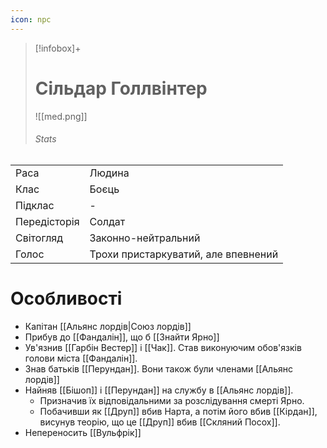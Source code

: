 ```yaml
---
icon: npc
---
```

>[!infobox]+
># Сільдар Голлвінтер
>![[med.png]]
>###### Stats
|   |   |
|---|---|
|Раса|Людина|
|Клас|Боєць|
|Підклас|-|
|Передісторія|Солдат|
|Світогляд|Законно-нейтральний|
|Голос| Трохи пристаркуватий, але впевнений|

# Особливості
- Капітан [[Альянс лордів|Союз лордів]] 
- Прибув до [[Фандалін]], що б [[Знайти Ярно]]
- <span data-calendar='Main' data-date='1491-Mirtul-22' data-name='Зміна влади в Фандаліні'/>Ув'язнив [[Гарбін Вестер]] і [[Чак]]. Став виконуючим обов'язків голови міста [[Фандалін]].
- Знав батьків [[Перундан]]. Вони також були членами [[Альянс лордів]]
- Найняв [[Бішоп]] і [[Перундан]] на службу в [[Альянс лордів]].
	- Призначив їх відповідальними за розслідування смерті Ярно.
	- Побачивши як [[Друп]] вбив Нарта, а потім його вбив [[Кірдан]], висунув теорію, що це [[Друп]] вбив [[Скляний Посох]].
- Непереносить [[Вульфрік]] 